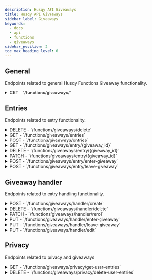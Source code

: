 ```yaml
---
description: Husqy API Giveaways
title: Husqy API Giveaways
sidebar_label: Giveaways
keywords:
  - docs
  - api
  - functions
  - giveaways
sidebar_position: 2
toc_max_heading_level: 6
---
```


## General

Endpoints related to general Husqy Functions Giveaway functionality.

<details>
  <summary>GET - `/functions/giveaways/`</summary>

Home endpoint for the Giveaway Husqy API. Returns only success message displaying that it is the Function Giveaways Husqy API route.

</details>

## Entries

Endpoints related to entry functionality.

<details>
  <summary>DELETE - `/functions/giveaways/delete`</summary>

Deletes all known giveaways for a specified guild.

Body data (JSON):
| field | required | type | description |
| --- | --- | --- | --- |
| guild_id | yes | `integer` | The ID of the guild to remove the giveaways from |

Possible errors:

- BadRequestError

</details>

<details>
  <summary>GET - `/functions/giveaways/entries`</summary>

Returns a list of giveaway entries for the specified guild.

Query string parameters:
| field | required | type | description |
| --- | --- | --- | --- |
| guild_id | yes | `integer` | The ID of the guild to get the giveaway entries from |
| page | no | `integer` | The page number to get (default = 1) |
| page_size | no | `integer` | The amount of entries to return in one page (default = 10) |

Possible errors:

- BadRequestError
- SettingsError
- DatabaseError
- InternalServerError

</details>

<details>
  <summary>POST - `/functions/giveaways/entries`</summary>

Endpoint to create a new giveaway entry in a guild for a member.

Body data (JSON):
| field | required | type | description |
| --- | --- | --- | --- |
| guild_id | yes | `integer` | The ID of the guild to create the giveaway in |
| channel_id | yes | `integer` | (May be None) The ID of the channel where the `/giveaway create` command is send |
| message_id | yes | `integer` | (May be None) The ID of the message created by the `/giveaway create` command |
| giveaway_owner_id | yes | `integer` | The ID of the owner of the giveaway |
| giveaway_channel_id | yes | `integer` | The ID of the channel where the giveaway will take place |
| delay | yes | `string` | The delay before the giveaway is ended and a winner is picked |
| prize | yes | `string` | The price of the giveaway |
| description | yes | `string` | (May be None) The description of the giveaway |
| winner_count | yes | `integer` | The amount of winner for the giveaway |

Possible errors:

- BadRequestError
- SettingsError
- InternalServerError
- Unprocessable Entity

```
{
    "success": False,
    "data": {},
    "error": {
        "code": 422,
        "message": "Unprocessable Entity! {reason}",
    },
},
```

</details>

<details>
  <summary>GET - `/functions/giveaways/entry/{giveaway_id}`</summary>

Returns the details of the specified giveaway in the specified guild.

Query string parameters:
| field | required | type | description |
| --- | --- | --- | --- |
| guild_id | yes | `integer` | The ID of the guild to get the specified giveaway entry details from |

Possible errors:

- BadRequestError
- SettingsError
- InternalServerError

</details>

<details>
  <summary>DELETE - `/functions/giveaways/entry/{giveaway_id}`</summary>

Deletes the specified giveaway from the specified guild.

Body data (JSON):
| field | required | type | description |
| --- | --- | --- | --- |
| guild_id | yes | `integer` | The ID of the guild to delete the specified giveaways entry from |
| channel_id | yes | `integer` | (May be None) The ID of the channel where the `/giveaway delete` command is send |
| message_id | yes | `integer` | (May be None) The ID of the message created by the `/giveaway delete` command |

Possible errors:

- BadRequestError
- SettingsError
- InternalServerError

</details>

<details>
  <summary>PATCH - `/functions/giveaways/entry/{giveaway_id}`</summary>

Deletes the specified giveaway in the specified guild.

Body data (JSON):
| field | required | type | description |
| --- | --- | --- | --- |
| guild_id | yes | `integer` | The ID of the guild where the giveaway to reroll is located |
| channel_id | yes | `integer` | (May be None) The ID of the channel where the `/giveaway reroll` command is send |
| message_id | yes | `integer` | (May be None) The ID of the message created by the `/giveaway reroll` command |

Possible errors:

- BadRequestError
- SettingsError
- InternalServerError

</details>

<details>
  <summary>POST - `/functions/giveaways/entry/enter-giveaway`</summary>

:::danger

Do not use this endpoint yourself! Please react to the giveaway in the Discord channel to enter a giveaway.

:::

Endpoint to register the entering of a giveaway.

Body data (JSON):
| field | required | type | description |
| --- | --- | --- | --- |
| guild_id | yes | `integer` | The ID of the guild where the giveaway is located |
| channel_id | yes | `integer` | The ID of the channel where the giveaway is located |
| message_id | yes | `integer` | The ID of the message of the giveaway |

Possible errors:

- BadRequestError
- SettingsError
- InternalServerError
- Unprocessable Entity

```
{
    "success": False,
    "data": {},
    "error": {
        "code": 422,
        "message": "Unprocessable Entity! {reason}",
    },
},
```

</details>

<details>
  <summary>POST - `/functions/giveaways/entry/leave-giveaway`</summary>

:::danger

Do not use this endpoint yourself! Please remove your reation from the giveaway in the Discord channel to leave a giveaway.

:::

Endpoint to register the leaving of a giveaway.

Body data (JSON):
| field | required | type | description |
| --- | --- | --- | --- |
| guild_id | yes | `integer` | The ID of the guild where the giveaway is located |
| message_id | yes | `integer` | The ID of the message of the giveaway |

Possible errors:

- BadRequestError
- SettingsError
- InternalServerError
- Unprocessable Entity

```
{
    "success": False,
    "data": {},
    "error": {
        "code": 422,
        "message": "Unprocessable Entity! {reason}",
    },
},
```

</details>

## Giveaway handler

Endpoints related to entry handling functionality.

<details>
  <summary>POST - `/functions/giveaways/handler/create`</summary>

:::danger

Do not use this endpoint yourself! Please use the POST - `/functions/giveaways/entries` to create a new giveaway.

:::

Endpoint to add the giveaway to the giveaways entries service.

Body data (JSON):
| field | required | type | description |
| --- | --- | --- | --- |
| guild_id | yes | `integer` | The ID of the guild where the giveaway is located |
| giveaway_id | yes | `integer` | The ID of the giveaway |
| channel_id | yes | `integer` | The ID of channel where the giveaway is located |
| message_id | yes | `integer` | The ID of the message of the giveaway |
| end_time | yes | `integer` | The time when the giveaway will end |
| delete_at | yes | `integer` | The time when the giveaway will be permanently deleted from the database |
| winner | yes | `integer` | (May be None) The winners of the giveaway |
| prize | yes | `integer` | The prize of the giveaway |
| description | yes | `integer` | (May be None) The description of the giveaway |
| winner_count | yes | `integer` | The amount of winners to choose when the giveaway has ended |
| participants | yes | `integer` | (May be None) The current participants of the giveaway. This is a comma seperated list of user ID's |
| owner_id | yes | `integer` | The ID of the owner of the giveaway |
| language | yes | `integer` | The language of the guild where the giveaway is located |
| auto_delete | yes | `integer` | The auto delete of the guild where the giveaway is located |
| winner_message_id | yes | `integer` | The ID of the message where the winners have been announced |

Possible errors:

- BadRequestError

</details>

<details>
  <summary>DELETE - `/functions/giveaways/handler/delete`</summary>

:::danger

Do not use this endpoint yourself! Please use the DELETE - `/functions/giveaways/entry/{giveaway_id}` to delete giveaway.

:::

Endpoint to delete the giveaway from the giveaways entries service.

Body data (JSON):
| field | required | type | description |
| --- | --- | --- | --- |
| guild_id | yes | `integer` | The ID of the guild where the giveaway is located |
| giveaway_id | yes | `integer` | The ID of the giveaway to delete |

Possible errors:

- BadRequestError

</details>

<details>
  <summary>PATCH - `/functions/giveaways/handler/reroll`</summary>

:::danger

Do not use this endpoint yourself! Please use the PATCH - `/functions/giveaways/entry/{giveaway_id}` to reroll a giveaway.

:::

Endpoint to reroll the giveaway in the giveaways entries service.

Body data (JSON):
| field | required | type | description |
| --- | --- | --- | --- |
| guild_id | yes | `integer` | The ID of the guild where the giveaway is located |
| giveaway_id | yes | `integer` | The ID of the giveaway to reroll |

Possible errors:

- BadRequestError

</details>

<details>
  <summary>PUT - `/functions/giveaways/handler/enter-giveaway`</summary>

:::danger

Do not use this endpoint yourself! Please use the POST - `/functions/giveaways/entry/enter-giveaway` to enter a giveaway.

:::

Endpoint to enter the giveaway in the giveaways entries service.

Body data (JSON):
| field | required | type | description |
| --- | --- | --- | --- |
| guild_id | yes | `integer` | The ID of the guild where the giveaway is located |
| giveaway_id | yes | `integer` | The ID of the giveaway to enter |

Possible errors:

- BadRequestError

</details>

<details>
  <summary>PUT - `/functions/giveaways/handler/leave-giveaway`</summary>

:::danger

Do not use this endpoint yourself! Please use the POST - `/functions/giveaways/entry/leave-giveaway` to leave a giveaway.

:::

Endpoint to leave the giveaway in the giveaways entries service.

Body data (JSON):
| field | required | type | description |
| --- | --- | --- | --- |
| guild_id | yes | `integer` | The ID of the guild where the giveaway is located |
| giveaway_id | yes | `integer` | The ID of the giveaway to leave |

Possible errors:

- BadRequestError

</details>

<details>
  <summary>PUT - `/functions/giveaways/handler/edit`</summary>

:::danger

Do not use this endpoint yourself! This endpoint will be used by Husqy to edit giveaways.

:::

Endpoint to leave the giveaway in the giveaways entries service.

Body data (JSON):
| field | required | type | description |
| --- | --- | --- | --- |
| guild_id | yes | `integer` | The ID of the guild where the giveaway is located |
| giveaway_id | yes | `integer` | The ID of the giveaway to edit |
| new_prize | no | `string` | The new prize |
| new_description | no | `string` | The new description |
| new_winners | no | `string` | The new winners |

Possible errors:

- BadRequestError

</details>

## Privacy

Endpoints related to privacy and giveaways


<details>
  <summary>GET - `/functions/giveaways/privacy/get-user-entries`</summary>

:::danger

Do not use this endpoint yourself! This endpoint will be used by Husqy's Privacy configurator (`/privacy`) command.

:::

Endpoint to get the amount of references in giveaways to your user.

Query string parameters:
| field | required | type | description |
| --- | --- | --- | --- |
| guild_id | yes | `integer` | The ID of the guild to get the specified giveaway entry details from |
| privacy_member_id | yes | `integer` | The ID of the member who wants to check their references |

Possible errors:

- BadRequestError
- ForbiddenError
- InternalServerError

</details>

<details>
  <summary>DELETE - `/functions/giveaways/privacy/delete-user-entries`</summary>

:::danger

Do not use this endpoint yourself! This endpoint will be used by Husqy's Privacy configurator (`/privacy`) command.

:::

Endpoint to remove the references in giveaways to your user.

Body data (JSON):
| field | required | type | description |
| --- | --- | --- | --- |
| guild_id | yes | `integer` | The ID of the guild where the references are located |
| privacy_member_id | yes | `integer` | The ID of the member who wants to remove their references |

Possible errors:

- BadRequestError
- ForbiddenError
- InternalServerError

</details>